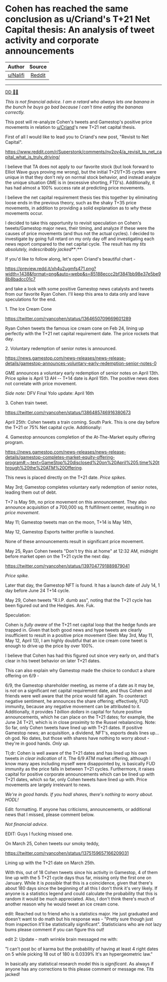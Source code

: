 Cohen has reached the same conclusion as u/Criand's T+21 Net Capital thesis: An analysis of tweet activity and corporate announcements
======================================================================================================================================

| Author       | Source       | 
| :-------------: |:-------------:|
|  [u/Nalifi](https://www.reddit.com/user/Nalifi/) | [Reddit](https://www.reddit.com/r/Superstonk/comments/nycuk4/cohen_has_reached_the_same_conclusion_as_ucriands/) | 

---

[DD 👨‍🔬](https://www.reddit.com/r/Superstonk/search?q=flair_name%3A%22DD%20%F0%9F%91%A8%E2%80%8D%F0%9F%94%AC%22&restrict_sr=1)

*This is not financial advice. I am a retard who always lets one banana in the bunch he buys go bad because I can't time eating the bananas correctly.*

This post will re-analyze Cohen's tweets and Gamestop's positive price movements in relation to [u/Criand](https://www.reddit.com/u/Criand/)'s new T+21 net capital thesis.

First of all I would like to lead you to Criand's new post, "Revisit to Net Capital".

<https://www.reddit.com/r/Superstonk/comments/ny2ov4/a_revisit_to_net_capital_what_is_truly_driving/>

I believe that TA does not apply to our favorite stock (but look forward to Elliot Wave guys proving me wrong), but the initial T+21/T+35 cycles were unique in that they don't rely on normal stock behavior, and instead analyze the unique situation GME is in (excessive shorting, FTD's). Additionally, it has had almost a 100% success rate at predicting price movements.

I believe the net capital requirement thesis ties this together by eliminating loose ends in the previous theory, such as the shaky T+35 price movements, in addition to providing a solid explanation as to *why* these movements occur.

I decided to take this opportunity to revisit speculation on Cohen's tweets/Gamestop major news, their timing, and analyze if these were the causes of price movements (and thus not the actual cycles). I decided to investigate by going full retard on my only day off and investigating each news report compared to the net capital cycle. The result has my *tits absolutely, indescribably jacked***:**

If you'd like to follow along, let's open Criand's beautiful chart -

<https://preview.redd.it/xh4u2ugmfs471.png?width=1438&format=png&auto=webp&s=85188eccc2bf3841bb98e37e5be98b8badcc01c7>

and take a look with some positive Gamestop news catalysts and tweets from our favorite Ryan Cohen. I'll keep this area to data only and leave speculations for the end.

1\. The Ice Cream Cone

<https://twitter.com/ryancohen/status/1364650709669601289>

Ryan Cohen tweets the famous ice cream cone on Feb 24, lining up perfectly with the T+21 net capital requirement date. The price rockets that day.

2\. Voluntary redemption of senior notes is announced.

<https://news.gamestop.com/news-releases/news-release-details/gamestop-announces-voluntary-early-redemption-senior-notes-0>

GME announces a voluntary early redemption of senior notes on April 13th. Price spike is April 13 AH -- T+14 date is April 15th. The positive news does not correlate with price movement.

*Side note:* DFV Final Yolo update: April 16th

3\. Cohen train tweet.

<https://twitter.com/ryancohen/status/1386485746916380673>

April 25th: Cohen tweets a train coming. South Park. This is one day before the T+21 or 75% Net capital cycle. Additionally:

4\. Gamestop announces completion of the At-The-Market equity offering program.

<https://news.gamestop.com/news-releases/news-release-details/gamestop-completes-market-equity-offering-program#:~:text=GameStop%20disclosed%20on%20April%205,time%20through%20the%20ATM%20Offering>.

This news is placed directly on the T+21 date. *Price spikes.*

May 3rd; Gamestop completes voluntary early redemption of senior notes, leading them out of debt.

T+7 is May 5th, no price movement on this announcement. They also announce acquisition of a 700,000 sq. ft fulfillment center, resulting in *no price movement*.

May 11; Gamestop tweets man on the moon, T+14 is May 14th,

May 12, Gamestop Esports twitter profile is launched.

None of these announcements result in significant price movement.

May 25, Ryan Cohen tweets "Don't try this at home" at 12:32 AM, midnight before market open on the T+21 cycle the next day.

<https://twitter.com/ryancohen/status/1397047791889879041>

*Price spike.*

Later that day, the Gamestop NFT is found. It has a launch date of July 14, 1 day before June 24 T+14 cycle.

May 29, Cohen tweets "R.I.P. dumb ass", noting that the T+21 cycle has been figured out and the Hedgies. Are. Fuk.

Speculation:

Cohen is *fully aware* of the T+21 net capital loop that the hedge funds are trapped in. Given that both good news and hype tweets are clearly insufficient to result in a positive price movement (See: May 3rd, May 11, May 12, April 13), I am highly doubtful that an ice cream cone tweet is enough to drive up the price by over 100%.

I believe that Cohen has had this figured out since very early on, and that's clear in his tweet behavior on later T+21 dates.

This can also explain why Gamestop made the choice to conduct a share offering on 6/9 -

6/9, the Gamestop shareholder meeting, as meme of a date as it may be, is *not* on a significant net capital requirement date, and thus Cohen and friends were well aware that the price would fall again. To counteract negative sentiment, he announces the share offering; effectively, FUD immunity, because any negative movement can be attributed to it. Additionally, it provides *1 billion dollars* in capital for future positive announcements, which he can place on the T+21 dates; for example, the June 24 T+21, which is in close proximity to the Russel rebalancing. Note: So far, only Cohen tweets have lined up with T+21 dates. If positive Gamestop news; an acquisition, a dividend, NFT's, esports deals lines up... oh god. No dates, but those with shares have nothing to worry about - they're in good hands. *Only up.*

Tl;dr: Cohen is well aware of the T+21 dates and has lined up his own tweets *in clear indication* of it. The 6/9 ATM market offering, although I know many apes including myself were disappointed by, is basically FUD immunity as the price falls in between T+21 cycles. Furthermore, it raises capital for positive corporate announcements which can be lined up with T+21 dates, which so far, only Cohen tweets have lined up with. Price movements are largely irrelevant to news.

*We're in good hands. If you hodl shares, there's nothing to worry about. HODL!*

Edit: formatting. If anyone has criticisms, announcements, or additional news that I missed, please comment below.

*Not financial advice.*

EDIT: Guys I fucking missed one.

On March 25, Cohen tweets our smoky teddy,

<https://twitter.com/ryancohen/status/1375159657166209031>

Lining up with the T+21 date on March 25th.

With this, out of 18 Cohen tweets since his activity in Gamestop, 4 of them line up with the 5 T+21 cycle days thus far, missing only the first one on January. While it is *possible* that this is a coincidence, given that there's about 180 days since the beginning of all this I don't think it's very likely. If anyone is a statistics legend and could calculate the probability that this is random it would be much appreciated. Also, I don't think there's much of another reason why he would tweet an ice cream cone.

edit: Reached out to friend who is a statistics major. He just graduated and doesn't want to do math but his response was - "Pretty sure though just from inspection it'll be statistically significant". Statisticians who are *not* lazy bums please comment if you can figure this out!

edit 2: Update - math wrinkle brain messaged me with:

"I can't post bc of karma but the probability of having at least 4 right dates on 5 while picking 18 out of 180 is 0.0339% It's an hypergeometric law."

In basically any statistical research model this is *significant*. As always if anyone has any corrections to this please comment or message me. Tits jacked!
